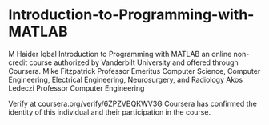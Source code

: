 # Introduction-to-Programming-with-MATLAB
M Haider Iqbal Introduction to Programming with MATLAB an online non-credit course authorized by Vanderbilt University and offered through Coursera.
Mike Fitzpatrick
Professor Emeritus Computer Science, Computer Engineering, Electrical Engineering, Neurosurgery, and Radiology
Akos Ledeczi
Professor Computer Engineering

Verify at coursera.org/verify/6ZPZVBQKWV3G
Coursera has confirmed the identity of this individual and their participation in the course.
